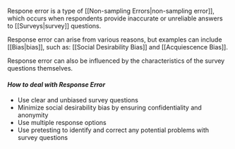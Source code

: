 Respone error is a type of [[Non-sampling Errors|non-sampling error]], which occurs when respondents provide inaccurate or unreliable answers to [[Surveys|survey]] questions.

Response error can arise from various reasons, but examples can include [[Bias|bias]], such as: [[Social Desirability Bias]] and [[Acquiescence Bias]].

Response error can also be influenced by the characteristics of the survey questions themselves.


#### *How to deal with Response Error*
- Use clear and unbiased survey questions
- Minimize social desirability bias by ensuring confidentiality and anonymity
- Use multiple response options 
- Use pretesting to identify and correct any potential problems with survey questions